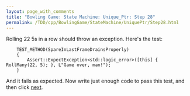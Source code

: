 ```yaml
---
layout: page_with_comments
title: "Bowling Game: State Machine: Unique_Ptr: Step 28"
permalink: /TDD/cpp/BowlingGame/StateMachine/UniquePtr/Step28.html
---
```


Rolling 22 5s in a row should throw an exception.  Here's the test:
```
    TEST_METHOD(SpareInLastFrameDrainsProperly)
    {
        Assert::ExpectException<std::logic_error>([this] { RollMany(22, 5); }, L"Game over, man!");
    }
```

And it fails as expected.  Now write just enough code to pass this test, and then click [next](Step29.html).
